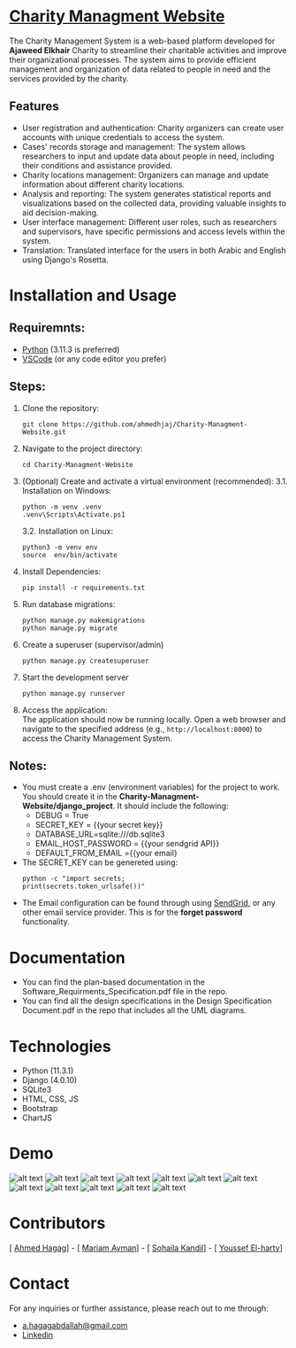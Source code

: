 # [Charity Managment Website](https://web-production-c99a.up.railway.app/) 
The Charity Management System is a web-based platform developed for **Ajaweed Elkhair** Charity to streamline their charitable activities and improve their organizational processes. The system aims to provide efficient management and organization of data related to people in need and the services provided by the charity.

## Features
-   User registration and authentication: Charity organizers can create user accounts with unique credentials to access the system.
-   Cases' records storage and management: The system allows researchers to input and update data about people in need, including their conditions and assistance provided.
-   Charity locations management: Organizers can manage and update information about different charity locations.
-   Analysis and reporting: The system generates statistical reports and visualizations based on the collected data, providing valuable insights to aid decision-making.
-   User interface management: Different user roles, such as researchers and supervisors, have specific permissions and access levels within the system.
-   Translation: Translated interface for the users in both Arabic and English using Django's Rosetta.

# Installation and Usage

## Requiremnts:

 - [Python](https://www.python.org/downloads/) (3.11.3 is preferred)
 - [VSCode](https://code.visualstudio.com/Download) (or any code editor you prefer)
 
## Steps:
 1. Clone the repository:
	```
	git clone https://github.com/ahmedhjaj/Charity-Managment-Website.git
	```
 2. Navigate to the project directory:
	```
	cd Charity-Managment-Website
	```
 3. (Optional) Create and activate a virtual environment (recommended):
	3.1. Installation on Windows:
	```
	python -m venv .venv  
	.venv\Scripts\Activate.ps1
	```
	3.2. Installation on Linux:
	```
	python3 -m venv env  
	source  env/bin/activate
	```
 4.  Install Dependencies:
		```
		pip install -r requirements.txt
		```
 6. Run database migrations:
	```
	python manage.py makemigrations
	python manage.py migrate
	```
 7. Create a superuser (supervisor/admin)
	```
	python manage.py createsuperuser
	```
7. Start the development server
	```
	python manage.py runserver
	```
8. Access the application:	
The application should now be running locally. Open a web browser and navigate to the specified address (e.g., `http://localhost:8000`) to access the Charity Management System.
## Notes:
 - You must create a .env (environment variables) for the project to work. You should create it in the **Charity-Managment-Website/django_project**. It should include the following:
	 - DEBUG = True
	 - SECRET_KEY = {{your secret key}}
     - DATABASE_URL=sqlite:///db.sqlite3
     - EMAIL_HOST_PASSWORD =  {{your sendgrid API}}
     - DEFAULT_FROM_EMAIL ={{your email}
- The SECRET_KEY can be genereted using:
	```
	python -c "import secrets;  
	print(secrets.token_urlsafe())"
	```
- The Email configuration can be found through using [SendGrid](https://app.sendgrid.com/), or any other email service provider. This is for the **forget password** functionality.

# Documentation

 - You can find the plan-based documentation in the Software_Requirments_Specification.pdf file in the repo.
 - You can find all the design specifications in the Design Specification Document.pdf in the repo that includes all the UML diagrams.

# Technologies

 - Python (11.3.1)
 - Django (4.0.10) 
 - SQLite3
 - HTML, CSS, JS
 - Bootstrap
 - ChartJS

# Demo
![alt text](https://github.com/ahmedhjaj/Charity-Managment-Website/blob/main/screenshots/1.png)
![alt text](https://github.com/ahmedhjaj/Charity-Managment-Website/blob/main/screenshots/2.png)
![alt text](https://github.com/ahmedhjaj/Charity-Managment-Website/blob/main/screenshots/3.png)
![alt text](https://github.com/ahmedhjaj/Charity-Managment-Website/blob/main/screenshots/4.png)
![alt text](https://github.com/ahmedhjaj/Charity-Managment-Website/blob/main/screenshots/5.png)
![alt text](https://github.com/ahmedhjaj/Charity-Managment-Website/blob/main/screenshots/6.png)
![alt text](https://github.com/ahmedhjaj/Charity-Managment-Website/blob/main/screenshots/7.png)
![alt text](https://github.com/ahmedhjaj/Charity-Managment-Website/blob/main/screenshots/8.png)
![alt text](https://github.com/ahmedhjaj/Charity-Managment-Website/blob/main/screenshots/9.png)
![alt text](https://github.com/ahmedhjaj/Charity-Managment-Website/blob/main/screenshots/10.png)
![alt text](https://github.com/ahmedhjaj/Charity-Managment-Website/blob/main/screenshots/11.png)
![alt text](https://github.com/ahmedhjaj/Charity-Managment-Website/blob/main/screenshots/12.png)

# Contributors
[ <a href="https://github.com/ahmedhjaj/">Ahmed Hagag</a>] - [ <a href="https://github.com/MariamAmy">Mariam Ayman</a>] - [ <a href="https://github.com/SohailaKandil">Sohaila Kandil</a>] - [ <a href="https://github.com/youssef-elharty">Youssef El-harty</a>]


# Contact

For any inquiries or further assistance, please reach out to me through: 

 - a.hagagabdallah@gmail.com
 - [Linkedin](https://www.linkedin.com/in/ahmed-hagag-28698514b/)




